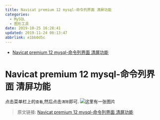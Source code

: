 ```yaml
---
title: Navicat premium 12 mysql-命令列界面 清屏功能
categories: 
  - MySQL
  - 图形工具
date: 2019-10-25 16:28:41
updated: 2019-11-24 00:13:47
abbrlink: e1bb0d5c
---
```

<div id='my_toc'>

- [Navicat premium 12 mysql-命令列界面 清屏功能](/blog/e1bb0d5c/#Navicat-premium-12-mysql-命令列界面-清屏功能)

</div>
<!--more-->
<script>if (navigator.platform.toLowerCase() == 'win32'){document.getElementById('my_toc').style.display = 'none';}</script>

<!--end-->
# Navicat premium 12 mysql-命令列界面 清屏功能 #
点击菜单栏上的`查看`,然后点击`清除`即可.
![这里有一张图片](https://img-blog.csdnimg.cn/20191025163345330.png)
<div style="display:none">
![这里有一张图片](https://img-blog.csdnimg.cn/20191025163345330.png?x-oss-process=image/watermark,type_ZmFuZ3poZW5naGVpdGk,shadow_10,text_aHR0cHM6Ly9ibG9nLmNzZG4ubmV0L3FxXzIxODA4OTYx,size_16,color_FFFFFF,t_70)
</div>

>原文链接: [Navicat premium 12 mysql-命令列界面 清屏功能](https://lanlan2017.github.io/blog/e1bb0d5c/)
